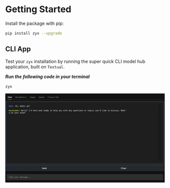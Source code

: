 # **Getting Started**

Install the package with pip:

```bash
pip install zyx --upgrade
```

## **CLI App**

Test your <code>zyx</code> installation by running the super quick CLI model hub application, built on <code>Textual</code>. </br>

***Run the following code in your terminal***

```bash
zyx
```

![zyx-cli](../images/cli_app.png)


